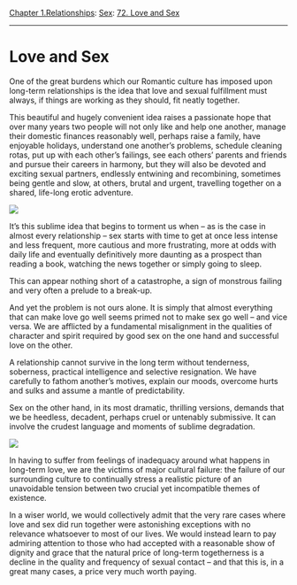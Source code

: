 [Chapter 1.Relationships](https://www.theschooloflife.com/thebookoflife/category/relationships/): [Sex](https://www.theschooloflife.com/thebookoflife/category/relationships/sex/): [72. Love and Sex](https://www.theschooloflife.com/thebookoflife/love-and-sex/)

* * *

# Love and Sex

One of the great burdens which our Romantic culture has imposed upon long-term relationships is the idea that love and sexual fulfillment must always, if things are working as they should, fit neatly together.

This beautiful and hugely convenient idea raises a passionate hope that over many years two people will not only like and help one another, manage their domestic finances reasonably well, perhaps raise a family, have enjoyable holidays, understand one another’s problems, schedule cleaning rotas, put up with each other’s failings, see each others’ parents and friends and pursue their careers in harmony, but they will also be devoted and exciting sexual partners, endlessly entwining and recombining, sometimes being gentle and slow, at others, brutal and urgent, travelling together on a shared, life-long erotic adventure.

![](https://www.theschooloflife.com/thebookoflife/wp-content/uploads/2017/04/Ci%C4%85gli%C5%84ski_Symbolic_dance.jpg)

It’s this sublime idea that begins to torment us when – as is the case in almost every relationship – sex starts with time to get at once less intense and less frequent, more cautious and more frustrating, more at odds with daily life and eventually definitively more daunting as a prospect than reading a book, watching the news together or simply going to sleep.

This can appear nothing short of a catastrophe, a sign of monstrous failing and very often a prelude to a break-up.

And yet the problem is not ours alone. It is simply that almost everything that can make love go well seems primed not to make sex go well – and vice versa. We are afflicted by a fundamental misalignment in the qualities of character and spirit required by good sex on the one hand and successful love on the other.

A relationship cannot survive in the long term without tenderness, soberness, practical intelligence and selective resignation. We have carefully to fathom another’s motives, explain our moods, overcome hurts and sulks and assume a mantle of predictability.

Sex on the other hand, in its most dramatic, thrilling versions, demands that we be heedless, decadent, perhaps cruel or untenably submissive. It can involve the crudest language and moments of sublime degradation.

![](http://ordrupgaard.dk/wp-content/uploads/2015/10/Vilhelm-Hammersh%C3%B8i-Interi%C3%B8r-med-klaver-Strandgade-30-1901-18WH.jpg)

In having to suffer from feelings of inadequacy around what happens in long-term love, we are the victims of major cultural failure: the failure of our surrounding culture to continually stress a realistic picture of an unavoidable tension between two crucial yet incompatible themes of existence.

In a wiser world, we would collectively admit that the very rare cases where love and sex did run together were astonishing exceptions with no relevance whatsoever to most of our lives. We would instead learn to pay admiring attention to those who had accepted with a reasonable show of dignity and grace that the natural price of long-term togetherness is a decline in the quality and frequency of sexual contact – and that this is, in a great many cases, a price very much worth paying.
